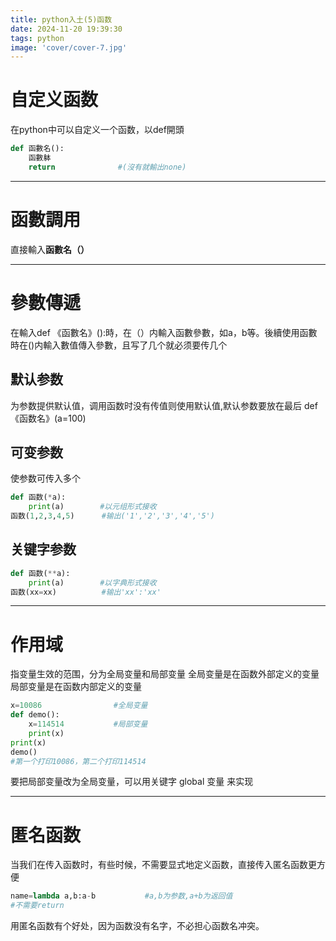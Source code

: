 ```yaml
---
title: python入土(5)函数
date: 2024-11-20 19:39:30
tags: python
image: 'cover/cover-7.jpg'
---
```


# 自定义函数

在python中可以自定义一个函数，以def開頭

```python
def 函數名():
	函數躰
	return              #(沒有就輸出none)
```

---------------------------------------------------------

# 函數調用

直接輸入**函數名（）**

-----------------------------------------------

# 參數傳遞

在輸入def 《函數名》():時，在（）内輸入函數參數，如a，b等。後續使用函數時在()内輸入數值傳入參數，且写了几个就必须要传几个

## 默认参数

为参数提供默认值，调用函数时没有传值则使用默认值,默认参数要放在最后
def 《函数名》(a=100)

## 可变参数

使参数可传入多个

```python
def 函数(*a):
	print(a)		#以元组形式接收
函数(1,2,3,4,5)	   #输出('1','2','3','4','5')
```

## 关键字参数

```python
def 函数(**a):
	print(a)		#以字典形式接收
函数(xx=xx)		   #输出'xx':'xx'
```

-----------------------------------------------------------

# 作用域

指变量生效的范围，分为全局变量和局部变量
全局变量是在函数外部定义的变量
局部变量是在函数内部定义的变量

```python
x=10086                #全局变量
def demo():
	x=114514           #局部变量
	print(x)
print(x)
demo()
#第一个打印10086，第二个打印114514
```

要把局部变量改为全局变量，可以用关键字 global 变量 来实现

-----------------------------------------------------------------

# 匿名函数

当我们在传入函数时，有些时候，不需要显式地定义函数，直接传入匿名函数更方便

```python
name=lambda a,b:a-b           #a,b为参数,a+b为返回值
#不需要return
```

用匿名函数有个好处，因为函数没有名字，不必担心函数名冲突。
